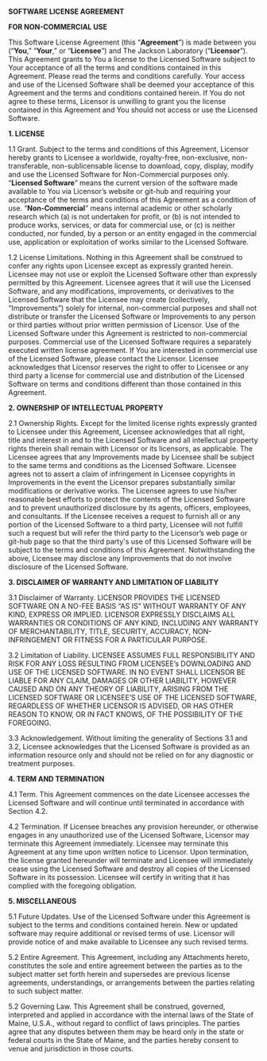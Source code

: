 **SOFTWARE LICENSE AGREEMENT**

**FOR NON-COMMERCIAL USE**

This Software License Agreement (this “**Agreement**”) is made between you (“**You**,” “**Your**,” or “**Licensee**”) and 
The Jackson Laboratory (“**Licensor**”). This Agreement grants to You a license to the Licensed Software subject to Your 
acceptance of all the terms and conditions contained in this Agreement. Please read the terms and conditions carefully. 
Your access and use of the Licensed Software shall be deemed your acceptance of this Agreement and the terms and conditions 
contained herein. If You do not agree to these terms, Licensor is unwilling to grant you the license contained in this 
Agreement and You should not access or use the Licensed Software.

**1. LICENSE**

1.1 Grant. Subject to the terms and conditions of this Agreement, Licensor hereby grants to Licensee a worldwide, 
royalty-free, non-exclusive, non-transferable, non-sublicensable license to download, copy, display, modify and use the 
Licensed Software for Non-Commercial purposes only. “**Licensed Software**” means the current version of the software 
made available to You via Licensor’s website or git-hub and requiring your acceptance of the terms and conditions of this 
Agreement as a condition of use. “**Non-Commercial**” means internal academic or other scholarly research which (a) is 
not undertaken for profit, or (b) is not intended to produce works, services, or data for commercial use, or (c) is 
neither conducted, nor funded, by a person or an entity engaged in the commercial use, application or exploitation of 
works similar to the Licensed Software.

1.2 License Limitations. Nothing in this Agreement shall be construed to confer any rights upon Licensee except as 
expressly granted herein. Licensee may not use or exploit the Licensed Software other than expressly permitted by this 
Agreement. Licensee agrees that it will use the Licensed Software, and any modifications, improvements, or derivatives 
to the Licensed Software that the Licensee may create (collectively, “Improvements”) solely for internal, non-commercial 
purposes and shall not distribute or transfer the Licensed Software or Improvements to any person or third parties without 
prior written permission of Licensor. Use of the Licensed Software under this Agreement is restricted to non-commercial 
purposes. Commercial use of the Licensed Software requires a separately executed written license agreement. If You are 
interested in commercial use of the Licensed Software, please contact the Licensor.  Licensee acknowledges that Licensor 
reserves the right to offer to Licensee or any third party a license for commercial use and distribution of the Licensed 
Software on terms and conditions different than those contained in this Agreement.

**2. OWNERSHIP OF INTELLECTUAL PROPERTY**

2.1 Ownership Rights. Except for the limited license rights expressly granted to Licensee under this Agreement, Licensee 
acknowledges that all right, title and interest in and to the Licensed Software and all intellectual property rights 
therein shall remain with Licensor or its licensors, as applicable. The Licensee agrees that any Improvements made by 
Licensee shall be subject to the same terms and conditions as the Licensed Software. Licensee agrees not to assert a 
claim of infringement in Licensee copyrights in Improvements in the event the Licensor prepares substantially similar 
modifications or derivative works. The Licensee agrees to use his/her reasonable best efforts to protect the contents of 
the Licensed Software and to prevent unauthorized disclosure by its agents, officers, employees, and consultants. If the 
Licensee receives a request to furnish all or any portion of the Licensed Software to a third party, Licensee will not 
fulfill such a request but will refer the third party to the Licensor’s web page or git-hub page so that the third party's 
use of this Licensed Software will be subject to the terms and conditions of this Agreement. Notwithstanding the above, 
Licensee may disclose any Improvements that do not involve disclosure of the Licensed Software.

**3. DISCLAIMER OF WARRANTY AND LIMITATION OF LIABILITY**

3.1 Disclaimer of Warranty. LICENSOR PROVIDES THE LICENSED SOFTWARE ON A NO-FEE BASIS “AS IS” WITHOUT WARRANTY OF ANY 
KIND, EXPRESS OR IMPLIED. LICENSOR EXPRESSLY DISCLAIMS ALL WARRANTIES OR CONDITIONS OF ANY KIND, INCLUDING ANY WARRANTY 
OF MERCHANTABILITY, TITLE, SECURITY, ACCURACY, NON-INFRINGEMENT OR FITNESS FOR A PARTICULAR PURPOSE.

3.2  Limitation of Liability.  LICENSEE ASSUMES FULL RESPONSIBILITY AND RISK FOR ANY LOSS RESULTING FROM LICENSEE’s 
DOWNLOADING AND USE OF THE LICENSED SOFTWARE. IN NO EVENT SHALL LICENSOR BE LIABLE FOR ANY CLAIM, DAMAGES OR OTHER 
LIABILITY, HOWEVER CAUSED AND ON ANY THEORY OF LIABILITY, ARISING FROM THE LICENSED SOFTWARE OR LICENSEE’S USE OF THE 
LICENSED SOFTWARE, REGARDLESS OF WHETHER LICENSOR IS ADVISED, OR HAS OTHER REASON TO KNOW, OR IN FACT KNOWS, OF THE 
POSSIBILITY OF THE FOREGOING.

3.3  Acknowledgement. Without limiting the generality of Sections 3.1 and 3.2, Licensee acknowledges that the Licensed 
Software is provided as an information resource only and should not be relied on for any diagnostic or treatment purposes.

**4. TERM AND TERMINATION**

4.1 Term. This Agreement commences on the date Licensee accesses the Licensed Software and will continue until terminated 
in accordance with Section 4.2.

4.2  Termination. If Licensee breaches any provision hereunder, or otherwise engages in any unauthorized use of the 
Licensed Software, Licensor may terminate this Agreement immediately. Licensee may terminate this Agreement at any time 
upon written notice to Licensor. Upon termination, the license granted hereunder will terminate and Licensee will 
immediately cease using the Licensed Software and destroy all copies of the Licensed Software in its possession. Licensee 
will certify in writing that it has complied with the foregoing obligation.

**5. MISCELLANEOUS**

5.1  Future Updates. Use of the Licensed Software under this Agreement is subject to the terms and conditions contained 
herein. New or updated software may require additional or revised terms of use. Licensor will provide notice of and make 
available to Licensee any such revised terms.

5.2  Entire Agreement. This Agreement, including any Attachments hereto, constitutes the sole and entire agreement between 
the parties as to the subject matter set forth herein and supersedes are previous license agreements, understandings, or 
arrangements between the parties relating to such subject matter.

5.2 Governing Law. This Agreement shall be construed, governed, interpreted and applied in accordance with the internal 
laws of the State of Maine, U.S.A., without regard to conflict of laws principles. The parties agree that any disputes 
between them may be heard only in the state or federal courts in the State of Maine, and the parties hereby consent to 
venue and jurisdiction in those courts.
